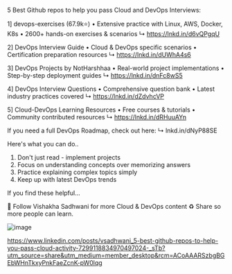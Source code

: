5 Best Github repos to help you pass Cloud and DevOps Interviews:

1] devops-exercises (67.9k⭐)
• Extensive practice with Linux, AWS, Docker, K8s
• 2600+ hands-on exercises & scenarios
↳ https://lnkd.in/d6vQPgqU

2] DevOps Interview Guide 
• Cloud & DevOps specific scenarios
• Certification preparation resources
↳ https://lnkd.in/dUWhA4s6

3] DevOps Projects by NotHarshhaa
• Real-world project implementations
• Step-by-step deployment guides
↳ https://lnkd.in/dnFc8wS5

4] DevOps Interview Questions
• Comprehensive question bank
• Latest industry practices covered
↳ https://lnkd.in/dZdvhcVP

5] Cloud-DevOps Learning Resources
• Free courses & tutorials
• Community contributed resources
↳ https://lnkd.in/dRHuuAYn

If you need a full DevOps Roadmap, check out here:
↳ lnkd.in/dNyP88SE

Here's what you can do..
1) Don't just read - implement projects
2) Focus on understanding concepts over memorizing answers
3) Practice explaining complex topics simply
4) Keep up with latest DevOps trends

If you find these helpful...

🔔 Follow Vishakha Sadhwani for more Cloud & DevOps content
♻️ Share so more people can learn.

![image](https://github.com/user-attachments/assets/7cd2c2e1-8f2d-4afb-8fd1-4b85d109263c)


https://www.linkedin.com/posts/vsadhwani_5-best-github-repos-to-help-you-pass-cloud-activity-7299118834970497024-_sTb?utm_source=share&utm_medium=member_desktop&rcm=ACoAAARSzbgBGEbWHnTkxyPnkFaeZcnK-pW0lqg

